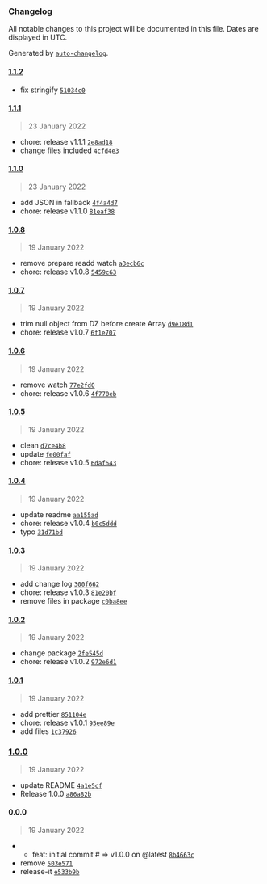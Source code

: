 ### Changelog

All notable changes to this project will be documented in this file. Dates are displayed in UTC.

Generated by [`auto-changelog`](https://github.com/CookPete/auto-changelog).

#### [1.1.2](https://github.com/NovaGaia/gatsby-plugin-strapi-source-extender/compare/1.1.1...1.1.2)

- fix stringify [`51034c0`](https://github.com/NovaGaia/gatsby-plugin-strapi-source-extender/commit/51034c07abdf81aa57435b64ae577c53bd2d6157)

#### [1.1.1](https://github.com/NovaGaia/gatsby-plugin-strapi-source-extender/compare/1.1.0...1.1.1)

> 23 January 2022

- chore: release v1.1.1 [`2e8ad18`](https://github.com/NovaGaia/gatsby-plugin-strapi-source-extender/commit/2e8ad187ba906184f4feb68170672c537643159a)
- change files included [`4cfd4e3`](https://github.com/NovaGaia/gatsby-plugin-strapi-source-extender/commit/4cfd4e38dddda8935a8e0a7a75fb7f20c438e656)

#### [1.1.0](https://github.com/NovaGaia/gatsby-plugin-strapi-source-extender/compare/1.0.8...1.1.0)

> 23 January 2022

- add JSON in fallback [`4f4a4d7`](https://github.com/NovaGaia/gatsby-plugin-strapi-source-extender/commit/4f4a4d764499916f654b6df9ed1fd2676fe005aa)
- chore: release v1.1.0 [`81eaf38`](https://github.com/NovaGaia/gatsby-plugin-strapi-source-extender/commit/81eaf38cda983c9f29159929f1898aef7b0ee9f9)

#### [1.0.8](https://github.com/NovaGaia/gatsby-plugin-strapi-source-extender/compare/1.0.7...1.0.8)

> 19 January 2022

- remove prepare readd watch [`a3ecb6c`](https://github.com/NovaGaia/gatsby-plugin-strapi-source-extender/commit/a3ecb6c1286d300375f127b61103c53f703d1039)
- chore: release v1.0.8 [`5459c63`](https://github.com/NovaGaia/gatsby-plugin-strapi-source-extender/commit/5459c630968ff9c1d98af02cd9bc4ab044564654)

#### [1.0.7](https://github.com/NovaGaia/gatsby-plugin-strapi-source-extender/compare/1.0.6...1.0.7)

> 19 January 2022

- trim null object from DZ before create Array [`d9e18d1`](https://github.com/NovaGaia/gatsby-plugin-strapi-source-extender/commit/d9e18d1a366ba3bf51b3ee963f3473dcc044d8e9)
- chore: release v1.0.7 [`6f1e707`](https://github.com/NovaGaia/gatsby-plugin-strapi-source-extender/commit/6f1e7074aae91e135cd67124571fad86088a700b)

#### [1.0.6](https://github.com/NovaGaia/gatsby-plugin-strapi-source-extender/compare/1.0.5...1.0.6)

> 19 January 2022

- remove watch [`77e2fd0`](https://github.com/NovaGaia/gatsby-plugin-strapi-source-extender/commit/77e2fd01968dd8b49e9b2aad5cf686baa2893662)
- chore: release v1.0.6 [`4f770eb`](https://github.com/NovaGaia/gatsby-plugin-strapi-source-extender/commit/4f770eb55731a27d1e2de506ee4b5faeedb2d7e5)

#### [1.0.5](https://github.com/NovaGaia/gatsby-plugin-strapi-source-extender/compare/1.0.4...1.0.5)

> 19 January 2022

- clean [`d7ce4b8`](https://github.com/NovaGaia/gatsby-plugin-strapi-source-extender/commit/d7ce4b87c83348f5470973026c20f65b2d5e204c)
- update [`fe00faf`](https://github.com/NovaGaia/gatsby-plugin-strapi-source-extender/commit/fe00fafbf1929b85179eee3e2a3ebfe4ec41a8ae)
- chore: release v1.0.5 [`6daf643`](https://github.com/NovaGaia/gatsby-plugin-strapi-source-extender/commit/6daf64357cda09262cafa526d2f2ee56453742be)

#### [1.0.4](https://github.com/NovaGaia/gatsby-plugin-strapi-source-extender/compare/1.0.3...1.0.4)

> 19 January 2022

- update readme [`aa155ad`](https://github.com/NovaGaia/gatsby-plugin-strapi-source-extender/commit/aa155ad338021412ebaf95fd24e7397f297cf534)
- chore: release v1.0.4 [`b0c5ddd`](https://github.com/NovaGaia/gatsby-plugin-strapi-source-extender/commit/b0c5ddd505a8b494ec2bed70da88e9f8b41f1fbc)
- typo [`31d71bd`](https://github.com/NovaGaia/gatsby-plugin-strapi-source-extender/commit/31d71bd3e073fec88e5fce73905cf8b50b9fc4af)

#### [1.0.3](https://github.com/NovaGaia/gatsby-plugin-strapi-source-extender/compare/1.0.2...1.0.3)

> 19 January 2022

- add change log [`300f662`](https://github.com/NovaGaia/gatsby-plugin-strapi-source-extender/commit/300f662c6b2651ac074fe459e1296e293c4d08d8)
- chore: release v1.0.3 [`81e20bf`](https://github.com/NovaGaia/gatsby-plugin-strapi-source-extender/commit/81e20bf0a3e22c7df1e6995dd78019fea8a58e62)
- remove files in package [`c0ba8ee`](https://github.com/NovaGaia/gatsby-plugin-strapi-source-extender/commit/c0ba8ee0f1d1baed8d059704be81f3dd9858c686)

#### [1.0.2](https://github.com/NovaGaia/gatsby-plugin-strapi-source-extender/compare/1.0.1...1.0.2)

> 19 January 2022

- change package [`2fe545d`](https://github.com/NovaGaia/gatsby-plugin-strapi-source-extender/commit/2fe545db1ebd6fb869091f2a75979c72ed9e1e77)
- chore: release v1.0.2 [`972e6d1`](https://github.com/NovaGaia/gatsby-plugin-strapi-source-extender/commit/972e6d1b8d8b8fdf341abeaa997d2f4c970dd3fa)

#### [1.0.1](https://github.com/NovaGaia/gatsby-plugin-strapi-source-extender/compare/1.0.0...1.0.1)

> 19 January 2022

- add prettier [`851104e`](https://github.com/NovaGaia/gatsby-plugin-strapi-source-extender/commit/851104e880ee8405e9743d587e08d1403da34408)
- chore: release v1.0.1 [`95ee89e`](https://github.com/NovaGaia/gatsby-plugin-strapi-source-extender/commit/95ee89e51afeae7c4bf8bb9862a5d56ff0f42400)
- add files [`1c37926`](https://github.com/NovaGaia/gatsby-plugin-strapi-source-extender/commit/1c37926c1b879f20f1a9faef7559839998f48ef3)

### [1.0.0](https://github.com/NovaGaia/gatsby-plugin-strapi-source-extender/compare/0.0.0...1.0.0)

> 19 January 2022

- update README [`4a1e5cf`](https://github.com/NovaGaia/gatsby-plugin-strapi-source-extender/commit/4a1e5cf3acdb1e72ffb8023587ec1a4facad364f)
- Release 1.0.0 [`a86a82b`](https://github.com/NovaGaia/gatsby-plugin-strapi-source-extender/commit/a86a82b91b114f2ee025034cfac2b6603ddaf0d8)

#### 0.0.0

> 19 January 2022

- * feat: initial commit # =&gt; v1.0.0 on @latest [`8b4663c`](https://github.com/NovaGaia/gatsby-plugin-strapi-source-extender/commit/8b4663c5db12423a70e0ac31a74c25129709148e)
- remove [`503e571`](https://github.com/NovaGaia/gatsby-plugin-strapi-source-extender/commit/503e571dfc19f4a8f557652e1863a79f3c3921ac)
- release-it [`e533b9b`](https://github.com/NovaGaia/gatsby-plugin-strapi-source-extender/commit/e533b9b7c558da84f13028ed239b6ee6ad6f532e)
